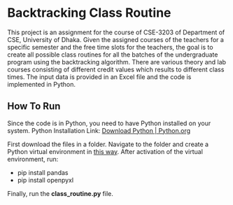 # Backtracking Class Routine

This project is an assignment for the course of CSE-3203 of Department of CSE, University of Dhaka.
Given the assigned courses of the teachers for a specific semester and the free time slots for the teachers, the goal is to create all possible class routines for all the batches of the undergraduate program using the backtracking algorithm. There are various theory and lab courses consisting of different credit values which results to different class times. The input data is provided in an Excel file and the code is implemented in Python.

## How To Run

Since the code is in Python, you need to have Python installed on your system.
Python Installation Link: [Download Python | Python.org](https://www.python.org/downloads/)

First download the files in a folder.
Navigate to the folder and create a Python virtual environment in [this way](https://uoa-eresearch.github.io/eresearch-cookbook/recipe/2014/11/26/python-virtual-env/).
After activation of the virtual environment, run:

- pip install pandas
- pip install openpyxl

Finally, run the **class_routine.py** file.
